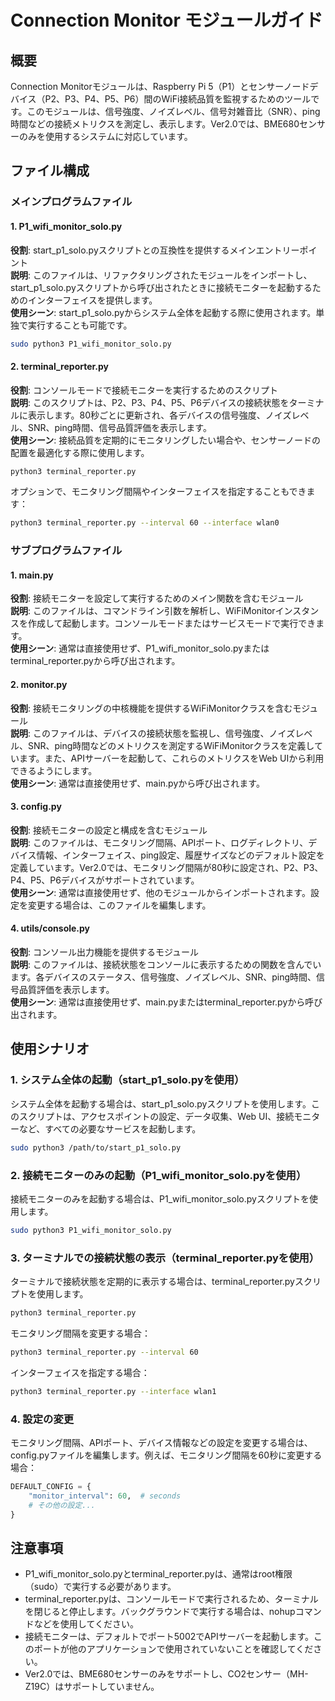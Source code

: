 # Connection Monitor モジュールガイド

## 概要
Connection Monitorモジュールは、Raspberry Pi 5（P1）とセンサーノードデバイス（P2、P3、P4、P5、P6）間のWiFi接続品質を監視するためのツールです。このモジュールは、信号強度、ノイズレベル、信号対雑音比（SNR）、ping時間などの接続メトリクスを測定し、表示します。Ver2.0では、BME680センサーのみを使用するシステムに対応しています。

## ファイル構成

### メインプログラムファイル

#### 1. P1_wifi_monitor_solo.py
**役割**: start_p1_solo.pyスクリプトとの互換性を提供するメインエントリーポイント  
**説明**: このファイルは、リファクタリングされたモジュールをインポートし、start_p1_solo.pyスクリプトから呼び出されたときに接続モニターを起動するためのインターフェイスを提供します。  
**使用シーン**: start_p1_solo.pyからシステム全体を起動する際に使用されます。単独で実行することも可能です。

```bash
sudo python3 P1_wifi_monitor_solo.py
```

#### 2. terminal_reporter.py
**役割**: コンソールモードで接続モニターを実行するためのスクリプト  
**説明**: このスクリプトは、P2、P3、P4、P5、P6デバイスの接続状態をターミナルに表示します。80秒ごとに更新され、各デバイスの信号強度、ノイズレベル、SNR、ping時間、信号品質評価を表示します。  
**使用シーン**: 接続品質を定期的にモニタリングしたい場合や、センサーノードの配置を最適化する際に使用します。

```bash
python3 terminal_reporter.py
```

オプションで、モニタリング間隔やインターフェイスを指定することもできます：

```bash
python3 terminal_reporter.py --interval 60 --interface wlan0
```

### サブプログラムファイル

#### 1. main.py
**役割**: 接続モニターを設定して実行するためのメイン関数を含むモジュール  
**説明**: このファイルは、コマンドライン引数を解析し、WiFiMonitorインスタンスを作成して起動します。コンソールモードまたはサービスモードで実行できます。  
**使用シーン**: 通常は直接使用せず、P1_wifi_monitor_solo.pyまたはterminal_reporter.pyから呼び出されます。

#### 2. monitor.py
**役割**: 接続モニタリングの中核機能を提供するWiFiMonitorクラスを含むモジュール  
**説明**: このファイルは、デバイスの接続状態を監視し、信号強度、ノイズレベル、SNR、ping時間などのメトリクスを測定するWiFiMonitorクラスを定義しています。また、APIサーバーを起動して、これらのメトリクスをWeb UIから利用できるようにします。  
**使用シーン**: 通常は直接使用せず、main.pyから呼び出されます。

#### 3. config.py
**役割**: 接続モニターの設定と構成を含むモジュール  
**説明**: このファイルは、モニタリング間隔、APIポート、ログディレクトリ、デバイス情報、インターフェイス、ping設定、履歴サイズなどのデフォルト設定を定義しています。Ver2.0では、モニタリング間隔が80秒に設定され、P2、P3、P4、P5、P6デバイスがサポートされています。  
**使用シーン**: 通常は直接使用せず、他のモジュールからインポートされます。設定を変更する場合は、このファイルを編集します。

#### 4. utils/console.py
**役割**: コンソール出力機能を提供するモジュール  
**説明**: このファイルは、接続状態をコンソールに表示するための関数を含んでいます。各デバイスのステータス、信号強度、ノイズレベル、SNR、ping時間、信号品質評価を表示します。  
**使用シーン**: 通常は直接使用せず、main.pyまたはterminal_reporter.pyから呼び出されます。

## 使用シナリオ

### 1. システム全体の起動（start_p1_solo.pyを使用）
システム全体を起動する場合は、start_p1_solo.pyスクリプトを使用します。このスクリプトは、アクセスポイントの設定、データ収集、Web UI、接続モニターなど、すべての必要なサービスを起動します。

```bash
sudo python3 /path/to/start_p1_solo.py
```

### 2. 接続モニターのみの起動（P1_wifi_monitor_solo.pyを使用）
接続モニターのみを起動する場合は、P1_wifi_monitor_solo.pyスクリプトを使用します。

```bash
sudo python3 P1_wifi_monitor_solo.py
```

### 3. ターミナルでの接続状態の表示（terminal_reporter.pyを使用）
ターミナルで接続状態を定期的に表示する場合は、terminal_reporter.pyスクリプトを使用します。

```bash
python3 terminal_reporter.py
```

モニタリング間隔を変更する場合：

```bash
python3 terminal_reporter.py --interval 60
```

インターフェイスを指定する場合：

```bash
python3 terminal_reporter.py --interface wlan1
```

### 4. 設定の変更
モニタリング間隔、APIポート、デバイス情報などの設定を変更する場合は、config.pyファイルを編集します。例えば、モニタリング間隔を60秒に変更する場合：

```python
DEFAULT_CONFIG = {
    "monitor_interval": 60,  # seconds
    # その他の設定...
}
```

## 注意事項
- P1_wifi_monitor_solo.pyとterminal_reporter.pyは、通常はroot権限（sudo）で実行する必要があります。
- terminal_reporter.pyは、コンソールモードで実行されるため、ターミナルを閉じると停止します。バックグラウンドで実行する場合は、nohupコマンドなどを使用してください。
- 接続モニターは、デフォルトでポート5002でAPIサーバーを起動します。このポートが他のアプリケーションで使用されていないことを確認してください。
- Ver2.0では、BME680センサーのみをサポートし、CO2センサー（MH-Z19C）はサポートしていません。